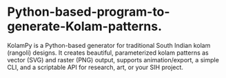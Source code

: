 # Python-based-program-to-generate-Kolam-patterns.
KolamPy is a Python-based generator for traditional South Indian kolam (rangoli) designs. It creates beautiful, parameterized kolam patterns as vector (SVG) and raster (PNG) output, supports animation/export, a simple CLI, and a scriptable API for research, art, or your SIH project.

